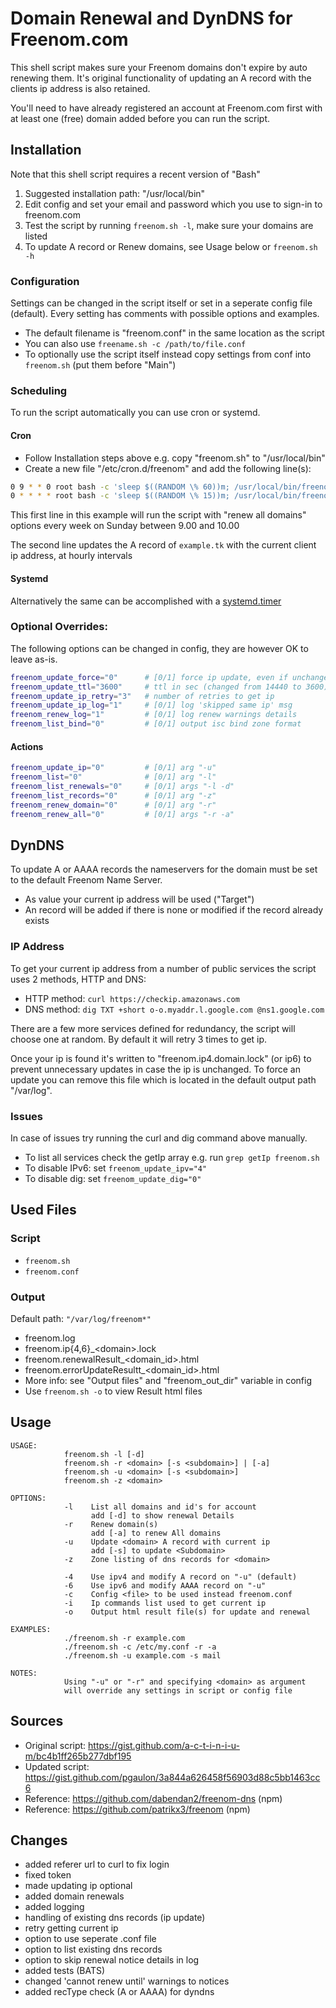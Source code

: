 # Domain Renewal and DynDNS for Freenom.com

This shell script makes sure your Freenom domains don't expire by auto renewing them.
It's original functionality of updating an A record with the clients ip address is also retained.

You'll need to have already registered an account at Freenom.com first with at least one (free) domain added before you can run the script.

## Installation

Note that this shell script requires a recent version of "Bash"

1) Suggested installation path: "/usr/local/bin"
2) Edit config and set your email and password which you use to sign-in to freenom.com
3) Test the script by running `freenom.sh -l`, make sure your domains are listed
4) To update A record or Renew domains, see Usage below or `freenom.sh -h`  

### Configuration

Settings can be changed in the script itself or set in a seperate config file (default). Every setting has comments with possible options and examples.

- The default filename is "freenom.conf" in the same location as the script
- You can also use `freename.sh -c /path/to/file.conf`
- To optionally use the script itself instead copy settings from conf into `freenom.sh` (put them before "Main")

### Scheduling

To run the script automatically you can use cron or systemd.

#### Cron

- Follow Installation steps above e.g. copy "freenom.sh" to "/usr/local/bin"
- Create a new file "/etc/cron.d/freenom" and add the following line(s):

``` bash
0 9 * * 0 root bash -c 'sleep $((RANDOM \% 60))m; /usr/local/bin/freenom.sh -r -a' 
0 * * * * root bash -c 'sleep $((RANDOM \% 15))m; /usr/local/bin/freenom.sh -u example.tk'
```

This first line in this example will run the script with "renew all domains" options every week on Sunday between 9.00 and 10.00

The second line updates the A record of `example.tk` with the current client ip address, at hourly intervals

#### Systemd

Alternatively the same can be accomplished with a [systemd.timer](https://www.freedesktop.org/software/systemd/man/systemd.timer.html)

### Optional Overrides:

The following options can be changed in config, they are however OK to leave as-is.

``` bash
freenom_update_force="0"      # [0/1] force ip update, even if unchanged
freenom_update_ttl="3600"     # ttl in sec (changed from 14440 to 3600)
freenom_update_ip_retry="3"   # number of retries to get ip
freenom_update_ip_log="1"     # [0/1] log 'skipped same ip' msg
freenom_renew_log="1"         # [0/1] log renew warnings details
freenom_list_bind="0"         # [0/1] output isc bind zone format
```

#### Actions

``` bash
freenom_update_ip="0"         # [0/1] arg "-u"
freenom_list="0"              # [0/1] arg "-l"
freenom_list_renewals="0"     # [0/1] args "-l -d"
freenom_list_records="0"      # [0/1] arg "-z"
freenom_renew_domain="0"      # [0/1] arg "-r"
freenom_renew_all="0"         # [0/1] args "-r -a"
```

## DynDNS

To update A or AAAA records the nameservers for the domain must be set to the default Freenom Name Server.

- As value your current ip address will be used ("Target")
- An record will be added if there is none or modified if the record already exists

### IP Address

To get  your current ip address from a number of public services the script uses 2 methods, HTTP and DNS:

- HTTP method: `curl https://checkip.amazonaws.com`
- DNS method: `dig TXT +short o-o.myaddr.l.google.com @ns1.google.com`

There are a few more services defined for redundancy, the script will choose one at random. By default it will retry 3 times to get ip.

Once your ip is found it's written to "freenom.ip4.domain.lock" (or ip6) to prevent unnecessary updates in case the ip is unchanged.
To force an update you can remove this file which is located in the default output path "/var/log".

### Issues

In case of issues try running the curl and dig command above manually.

- To list all services check the getIp array e.g. run `grep getIp freenom.sh`
- To disable IPv6: set `freenom_update_ipv="4"`
- To disable dig: set `freenom_update_dig="0"`

## Used Files

### Script

- `freenom.sh`
- `freenom.conf`

### Output

Default path: `"/var/log/freenom*"`

- freenom.log
- freenom.ip{4,6}_\<domain\>.lock
- freenom.renewalResult_\<domain_id\>.html
- freenom.errorUpdateResultt_\<domain_id\>.html
- More info: see "Output files" and "freenom_out_dir" variable in config
- Use `freenom.sh -o` to view Result html files

## Usage

``` shell
USAGE:
            freenom.sh -l [-d]
            freenom.sh -r <domain> [-s <subdomain>] | [-a]
            freenom.sh -u <domain> [-s <subdomain>]
            freenom.sh -z <domain>

OPTIONS:
            -l    List all domains and id's for account
                  add [-d] to show renewal Details
            -r    Renew domain(s)
                  add [-a] to renew All domains
            -u    Update <domain> A record with current ip
                  add [-s] to update <Subdomain>
            -z    Zone listing of dns records for <domain>

            -4    Use ipv4 and modify A record on "-u" (default)
            -6    Use ipv6 and modify AAAA record on "-u"
            -c    Config <file> to be used instead freenom.conf
            -i    Ip commands list used to get current ip
            -o    Output html result file(s) for update and renewal

EXAMPLES:
            ./freenom.sh -r example.com
            ./freenom.sh -c /etc/my.conf -r -a
            ./freenom.sh -u example.com -s mail

NOTES:
            Using "-u" or "-r" and specifying <domain> as argument
            will override any settings in script or config file
```

## Sources

- Original script: https://gist.github.com/a-c-t-i-n-i-u-m/bc4b1ff265b277dbf195
- Updated script: https://gist.github.com/pgaulon/3a844a626458f56903d88c5bb1463cc6
- Reference: https://github.com/dabendan2/freenom-dns (npm)
- Reference: https://github.com/patrikx3/freenom  (npm)

## Changes

- added referer url to curl to fix login
- fixed token
- made updating ip optional
- added domain renewals
- added logging
- handling of existing dns records (ip update)
- retry getting current ip
- option to use seperate .conf file
- option to list existing dns records
- option to skip renewal notice details in log
- added tests (BATS)
- changed 'cannot renew until' warnings to notices
- added recType check (A or AAAA) for dyndns

